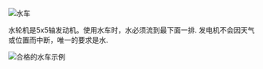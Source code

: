 ![水车](item:betterwithmods:axle_generator@1)

 水轮机是5x5轴发动机。使用水车时，水必须流到最下面一排. 发电机不会因天气或位置而中断，唯一的要求是水. 

![合格的水车示例](betterwithmods:waterwheel.png)
